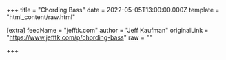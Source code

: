 
+++
title = "Chording Bass"
date = 2022-05-05T13:00:00.000Z
template = "html_content/raw.html"

[extra]
feedName = "jefftk.com"
author = "Jeff Kaufman"
originalLink = "https://www.jefftk.com/p/chording-bass"
raw = ""

+++

